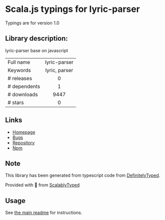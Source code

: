 
# Scala.js typings for lyric-parser

Typings are for version 1.0

## Library description:
lyric-parser base on javascript

|                    |                 |
| ------------------ | :-------------: |
| Full name          | lyric-parser |
| Keywords           | lyric, parser |
| # releases         | 0 |
| # dependents       | 1 |
| # downloads        | 9447 |
| # stars            | 0 |

## Links
- [Homepage](https://github.com/ustbhuangyi/lyric-parser#readme)
- [Bugs](https://github.com/ustbhuangyi/lyric-parser/issues)
- [Repository](https://github.com/ustbhuangyi/lyric-parser)
- [Npm](https://www.npmjs.com/package/lyric-parser)
    


## Note
This library has been generated from typescript code from [DefinitelyTyped](https://definitelytyped.org).

Provided with :purple_heart: from [ScalablyTyped](https://github.com/oyvindberg/ScalablyTyped)

## Usage
See [the main readme](../../readme.md) for instructions.


